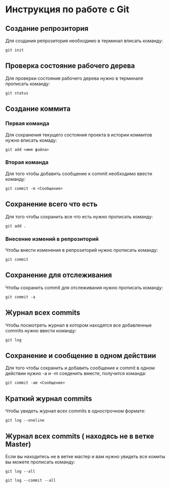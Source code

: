# **Инструкция по работе с Git**

## **Создание репрозитория**
Для создания репрозитория необходимо в терминал вписать команду:

    git init

## **Проверка состояние рабочего дерева**
Для проверки состояния рабочего дерева нужно в терминале прописать команду:

    git status

## **Создание коммита**

### **Первая команда** 
Для сохранения текущего состояния проекта в истории коммитов нужно вписать комаду:

    git add <имя файла>

### **Вторая команда**
Для того чтобы добавить сообщение к commit необходимо ввести команду:

    git commit -m <Сообщение>

## **Сохранение всего что есть**
Для того чтобы сохранить все что есть нужно прописать команду:

    git add .
### **Внесение измений в репрозиторий**
Чтобы внести изменения в репрозиторий нужно прописать команду:

    git commit

## **Сохранение для отслеживания**
Чтобы сохранить commit для отслеживания нужно прописать команду:

    git commit -a

## **Журнал всех commits**
Чтобы посмотреть журнал в котором находятся все добавленные commits нужно ввести команду:

    git log

## **Сохранение и сообщение в одном действии**
Для того чтобы сохранить и добавить сообщение к commit в одном действии нужно -a и -m соеденить вместе, получится команда:

    git commit -am <Сообщение>

## **Краткий журнал commits**
Чтобы увидеть журнал всех commits в однострочном формате:

    git log --oneline

## **Журнал всех commits ( находясь не в ветке Master)**
Если вы находитесь не в ветке мастер и вам нужно увидеть все комиты вы можете прописать команду:

    git log --all

    git log --commit --all
